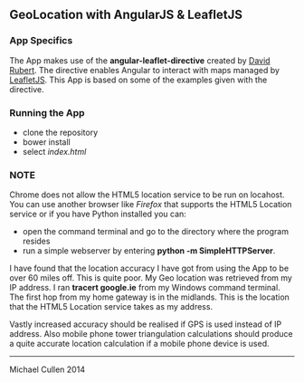 ## GeoLocation with AngularJS & LeafletJS 

### App Specifics

The App makes use of the __angular-leaflet-directive__ created by [David Rubert](https://github.com/tombatossals/angular-leaflet-directive). The directive enables Angular to interact with maps managed by [LeafletJS](http://leafletjs.com/). This App is based on some of the examples given with the directive.


### Running the App

- clone the repository
- bower install
- select _index.html_


### NOTE

Chrome does not allow the HTML5 location service to be run on locahost. 
You can use another browser like _Firefox_ that supports the HTML5 Location service or if you have Python installed you can: 
- open the command terminal and go to the directory where the program resides
- run a simple webserver by entering __python -m SimpleHTTPServer__.  


I have found that the location accuracy I have got from using the App to be over 60 miles off. This is quite poor. My Geo location was retrieved from my IP address. I ran __tracert google.ie__ from my Windows command terminal. The first hop from my home gateway is in the midlands. This is the location that the HTML5 Location service takes as my address.

Vastly increased accuracy should be realised if GPS is used instead of IP address. Also mobile phone tower triangulation calculations should produce a quite accurate location calculation if a mobile phone device is used. 


<hr>

Michael Cullen 2014

